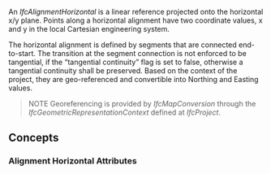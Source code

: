 An _IfcAlignmentHorizontal_ is a linear reference projected onto the horizontal x/y plane. Points along a horizontal alignment have two coordinate values, x and y in the local Cartesian engineering system.

<!-- end of short definition -->


The horizontal alignment is defined by segments that are connected end-to-start. The transition at the segment connection is not enforced to be tangential, if the “tangential continuity” flag is set to false, otherwise a tangential continuity shall be preserved. Based on the context of the project, they are geo-referenced and convertible into Northing and Easting values.

> NOTE Georeferencing is provided by _IfcMapConversion_ through the _IfcGeometricRepresentationContext_ defined at _IfcProject_.

## Concepts

### Alignment Horizontal Attributes



